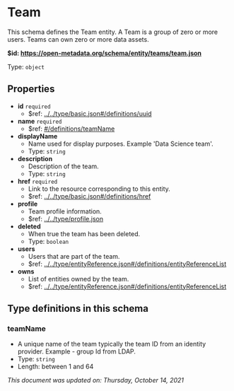 # Team

This schema defines the Team entity. A Team is a group of zero or more users. Teams can own zero or more data assets.

**$id: https://open-metadata.org/schema/entity/teams/team.json**

Type: `object`

## Properties
 - **id** `required`
   - $ref: [../../type/basic.json#/definitions/uuid](../types/basic.md#uuid)
 - **name** `required`
   - $ref: [#/definitions/teamName](#teamname)
 - **displayName**
   - Name used for display purposes. Example 'Data Science team'.
   - Type: `string`
 - **description**
   - Description of the team.
   - Type: `string`
 - **href** `required`
   - Link to the resource corresponding to this entity.
   - $ref: [../../type/basic.json#/definitions/href](../types/basic.md#href)
 - **profile**
   - Team profile information.
   - $ref: [../../type/profile.json](../types/profile.md)
 - **deleted**
   - When true the team has been deleted.
   - Type: `boolean`
 - **users**
   - Users that are part of the team.
   - $ref: [../../type/entityReference.json#/definitions/entityReferenceList](../types/entityreference.md#entityreferencelist)
 - **owns**
   - List of entities owned by the team.
   - $ref: [../../type/entityReference.json#/definitions/entityReferenceList](../types/entityreference.md#entityreferencelist)


## Type definitions in this schema
### teamName

 - A unique name of the team typically the team ID from an identity provider. Example - group Id from LDAP.
 - Type: `string`
 - Length: between 1 and 64



_This document was updated on: Thursday, October 14, 2021_